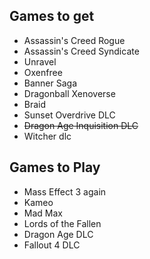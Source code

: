 ## Games to get
- Assassin's Creed Rogue
- Assassin's Creed Syndicate
- Unravel
- Oxenfree
- Banner Saga
- Dragonball Xenoverse
- Braid
- Sunset Overdrive DLC
- ~~Dragon Age Inquisition DLC~~
- Witcher dlc

## Games to Play
- Mass Effect 3 again
- Kameo
- Mad Max
- Lords of the Fallen
- Dragon Age DLC
- Fallout 4 DLC
